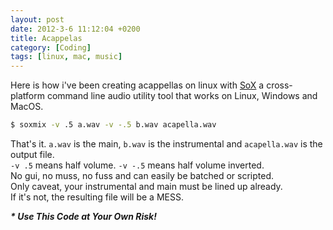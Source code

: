 ```yaml
---
layout: post
date: 2012-3-6 11:12:04 +0200
title: Acappelas
category: [Coding]
tags: [linux, mac, music]
---
```


Here is how i've been creating acappellas on linux with [SoX](http://sox.sourceforge.net "SoX - Sound eXchange") 
a cross-platform command line audio utility tool that works on Linux, Windows and MacOS.

```sh
$ soxmix -v .5 a.wav -v -.5 b.wav acapella.wav
```

That's it. `a.wav` is the main, `b.wav` is the instrumental and `acapella.wav` is the output file.    
`-v .5` means half volume. `-v -.5` means half volume inverted.    
No gui, no muss, no fuss and can easily be batched or scripted.    
Only caveat, your instrumental and main must be lined up already.    
If it's not, the resulting file will be a MESS.

***\* Use This Code at Your Own Risk!***
